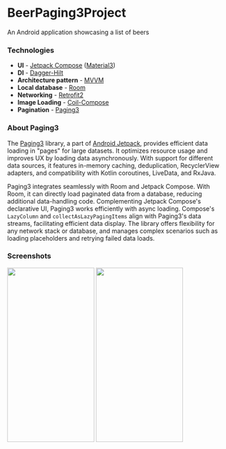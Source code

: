 # BeerPaging3Project

An Android application showcasing a list of beers

### Technologies
- **UI** - [Jetpack Compose](https://developer.android.com/jetpack/compose) ([Material3](https://m3.material.io/))
- **DI** - [Dagger-Hilt](https://developer.android.com/training/dependency-injection/hilt-android)
- **Architecture pattern** - [MVVM](https://en.wikipedia.org/wiki/Model%E2%80%93view%E2%80%93viewmodel)
- **Local database** - [Room](https://developer.android.com/training/data-storage/room)
- **Networking** - [Retrofit2](https://square.github.io/retrofit/)
- **Image Loading** - [Coil-Compose](https://coil-kt.github.io/coil/compose/)
- **Pagination** - [Paging3](https://developer.android.com/topic/libraries/architecture/paging/v3-overview)

### About Paging3
The [Paging3](https://developer.android.com/topic/libraries/architecture/paging/v3-overview) library, a part of [Android Jetpack](https://developer.android.com/jetpack), provides efficient data loading in "pages" for large datasets. It optimizes resource usage and improves UX by loading data asynchronously. With support for different data sources, it features in-memory caching, deduplication, RecyclerView adapters, and compatibility with Kotlin coroutines, LiveData, and RxJava.

Paging3 integrates seamlessly with Room and Jetpack Compose. With Room, it can directly load paginated data from a database, reducing additional data-handling code. Complementing Jetpack Compose's declarative UI, Paging3 works efficiently with async loading. Compose's ```LazyColumn``` and ```collectAsLazyPagingItems``` align with Paging3's data streams, facilitating efficient data display. The library offers flexibility for any network stack or database, and manages complex scenarios such as loading placeholders and retrying failed data loads.

### Screenshots
<img src="https://github.com/EvgenyPlaksin/BeerPaging3Project/assets/94696816/820c7d0d-329b-4504-8d1e-8d2086dda01e.png" width="200" height="400" />
<img src="https://github.com/EvgenyPlaksin/BeerPaging3Project/assets/94696816/60b07f73-cb49-47d8-94a6-cc6434318086.png" width="200" height="400" />
